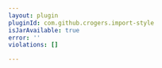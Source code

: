 ```yaml
---
layout: plugin
pluginId: com.github.crogers.import-style
isJarAvailable: true
error: ''
violations: []

---
```

